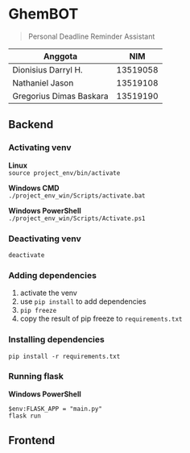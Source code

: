 # GhemBOT
> Personal Deadline Reminder Assistant

| Anggota | NIM |
| --- | --- |
|Dionisius Darryl H. | 13519058 |	
|Nathaniel Jason | 13519108 |
|Gregorius Dimas Baskara | 13519190 |

## Backend
### Activating venv
**Linux**  
```source project_env/bin/activate```

**Windows CMD**  
```./project_env_win/Scripts/activate.bat```  

**Windows PowerShell**  
```./project_env_win/Scripts/Activate.ps1```

### Deactivating venv
```deactivate```

### Adding dependencies

1. activate the venv
2. use ```pip install``` to add dependencies
3. ```pip freeze```
4. copy the result of pip freeze to ```requirements.txt```

### Installing dependencies
```pip install -r requirements.txt```

### Running flask
**Windows PowerShell**
```
$env:FLASK_APP = "main.py"
flask run
```

## Frontend
